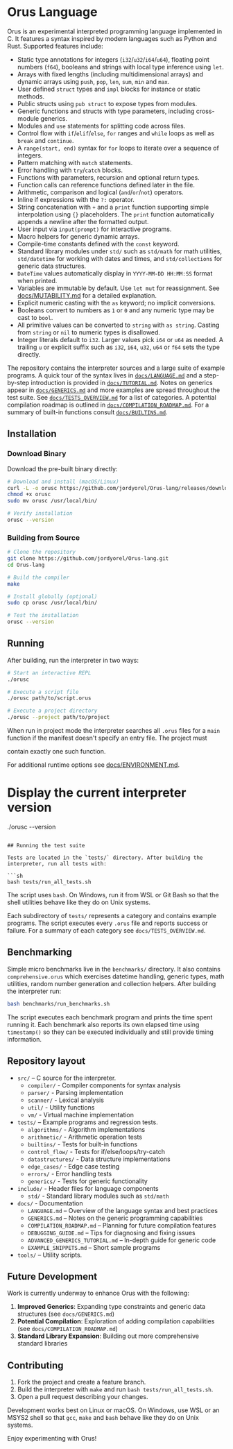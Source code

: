 # Orus Language

Orus is an experimental interpreted programming language implemented in C. It
features a syntax inspired by modern languages such as Python and Rust. Supported features
include:

- Static type annotations for integers (`i32`/`u32`/`i64`/`u64`), floating point numbers
  (`f64`), booleans and strings with local type inference using `let`.
- Arrays with fixed lengths (including multidimensional arrays) and
  dynamic arrays using `push`, `pop`, `len`, `sum`, `min` and `max`.
- User defined `struct` types and `impl` blocks for instance or static methods.
- Public structs using `pub struct` to expose types from modules.
- Generic functions and structs with type parameters, including cross-module generics.
- Modules and `use` statements for splitting code across files.
- Control flow with `if`/`elif`/`else`, `for` ranges and `while` loops as well
  as `break` and `continue`.
- A `range(start, end)` syntax for `for` loops to iterate over a sequence of
  integers.
- Pattern matching with `match` statements.
- Error handling with `try`/`catch` blocks.
- Functions with parameters, recursion and optional return types.
- Function calls can reference functions defined later in the file.
- Arithmetic, comparison and logical (`and`/`or`/`not`) operators.
- Inline if expressions with the `?:` operator.
- String concatenation with `+` and a `print` function supporting simple
  interpolation using `{}` placeholders. The `print` function automatically
  appends a newline after the formatted output.
- User input via `input(prompt)` for interactive programs.
- Macro helpers for generic dynamic arrays.
- Compile-time constants defined with the `const` keyword.
- Standard library modules under `std/` such as `std/math` for math utilities, `std/datetime` for working with dates and times, and `std/collections` for generic data structures.
- `DateTime` values automatically display in `YYYY-MM-DD HH:MM:SS` format when printed.
- Variables are immutable by default. Use `let mut` for reassignment.
  See [docs/MUTABILITY.md](docs/MUTABILITY.md) for a detailed explanation.
- Explicit numeric casting with the `as` keyword; no implicit conversions.
- Booleans convert to numbers as `1` or `0` and any numeric type may be cast
  to `bool`.
- All primitive values can be converted to `string` with `as string`. Casting
  from `string` or `nil` to numeric types is disallowed.
- Integer literals default to `i32`. Larger values pick `i64` or `u64` as needed.
  A trailing `u` or explicit suffix such as `i32`, `i64`, `u32`, `u64` or `f64`
  sets the type directly.

The repository contains the interpreter sources and a large suite of example programs. A quick tour of the syntax lives in [`docs/LANGUAGE.md`](docs/LANGUAGE.md) and a step-by-step introduction is provided in [`docs/TUTORIAL.md`](docs/TUTORIAL.md). Notes on generics appear in [`docs/GENERICS.md`](docs/GENERICS.md) and more examples are spread throughout the test suite. See [`docs/TESTS_OVERVIEW.md`](docs/TESTS_OVERVIEW.md) for a list of categories. A potential compilation roadmap is outlined in [`docs/COMPILATION_ROADMAP.md`](docs/COMPILATION_ROADMAP.md). For a summary of built-in functions consult [`docs/BUILTINS.md`](docs/BUILTINS.md).

## Installation

### Download Binary

Download the pre-built binary directly:

```bash
# Download and install (macOS/Linux)
curl -L -o orusc https://github.com/jordyorel/Orus-lang/releases/download/v0.3.1-alpha/orusc
chmod +x orusc
sudo mv orusc /usr/local/bin/

# Verify installation
orusc --version
```

### Building from Source

```bash
# Clone the repository
git clone https://github.com/jordyorel/Orus-lang.git
cd Orus-lang

# Build the compiler
make

# Install globally (optional)
sudo cp orusc /usr/local/bin/

# Test the installation
orusc --version
```

## Running

After building, run the interpreter in two ways:

```sh
# Start an interactive REPL
./orusc

# Execute a script file
./orusc path/to/script.orus

# Execute a project directory
./orusc --project path/to/project

```

When run in project mode the interpreter searches all `.orus` files for a
`main` function if the manifest doesn't specify an entry file. The project must

contain exactly one such function.

For additional runtime options see [docs/ENVIRONMENT.md](docs/ENVIRONMENT.md).

# Display the current interpreter version

./orusc --version
```

## Running the test suite

Tests are located in the `tests/` directory. After building the interpreter, run all tests with:

```sh
bash tests/run_all_tests.sh
```

The script uses `bash`. On Windows, run it from WSL or Git Bash so that the
shell utilities behave like they do on Unix systems.

Each subdirectory of `tests/` represents a category and contains example programs. The script executes every `.orus` file and reports success or failure.
For a summary of each category see `docs/TESTS_OVERVIEW.md`.

## Benchmarking

Simple micro benchmarks live in the `benchmarks/` directory. It also contains `comprehensive.orus` which exercises datetime handling, generic types, math utilities, random number generation and collection helpers. After building the interpreter run:

```sh
bash benchmarks/run_benchmarks.sh
```

The script executes each benchmark program and prints the time spent running it.
Each benchmark also reports its own elapsed time using `timestamp()` so they can
be executed individually and still provide timing information.

## Repository layout

- `src/` – C source for the interpreter.
  - `compiler/` - Compiler components for syntax analysis
  - `parser/` - Parsing implementation
  - `scanner/` - Lexical analysis
  - `util/` - Utility functions
  - `vm/` - Virtual machine implementation
- `tests/` – Example programs and regression tests.
  - `algorithms/` - Algorithm implementations
  - `arithmetic/` - Arithmetic operation tests
  - `builtins/` - Tests for built-in functions
  - `control_flow/` - Tests for if/else/loops/try-catch
  - `datastructures/` - Data structure implementations
  - `edge_cases/` - Edge case testing
  - `errors/` - Error handling tests
  - `generics/` - Tests for generic functionality
- `include/` - Header files for language components
  - `std/` - Standard library modules such as `std/math`
- `docs/` - Documentation
  - `LANGUAGE.md` – Overview of the language syntax and best practices
  - `GENERICS.md` – Notes on the generic programming capabilities
  - `COMPILATION_ROADMAP.md` – Planning for future compilation features
  - `DEBUGGING_GUIDE.md` – Tips for diagnosing and fixing issues
  - `ADVANCED_GENERICS_TUTORIAL.md` – In-depth guide for generic code
  - `EXAMPLE_SNIPPETS.md` – Short sample programs
- `tools/` – Utility scripts.

## Future Development

Work is currently underway to enhance Orus with the following:

1. **Improved Generics**: Expanding type constraints and generic data structures (see `docs/GENERICS.md`)
2. **Potential Compilation**: Exploration of adding compilation capabilities (see `docs/COMPILATION_ROADMAP.md`)
3. **Standard Library Expansion**: Building out more comprehensive standard libraries

## Contributing

1. Fork the project and create a feature branch.
2. Build the interpreter with `make` and run `bash tests/run_all_tests.sh`.
3. Open a pull request describing your changes.

Development works best on Linux or macOS. On Windows, use WSL or an MSYS2 shell
so that `gcc`, `make` and `bash` behave like they do on Unix systems.

Enjoy experimenting with Orus!
